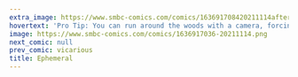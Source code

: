 ```yaml
---
extra_image: https://www.smbc-comics.com/comics/163691708420211114after.png
hovertext: 'Pro Tip: You can run around the woods with a camera, forcing people''s art to be permanent.'
image: https://www.smbc-comics.com/comics/1636917036-20211114.png
next_comic: null
prev_comic: vicarious
title: Ephemeral
---
```


